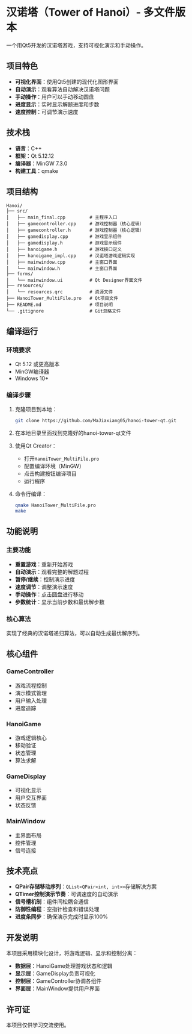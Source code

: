 # 汉诺塔（Tower of Hanoi）- 多文件版本

一个用Qt5开发的汉诺塔游戏，支持可视化演示和手动操作。

##  项目特色

- **可视化界面**：使用Qt5创建的现代化图形界面
- **自动演示**：观看算法自动解决汉诺塔问题
- **手动操作**：用户可以手动移动圆盘
- **进度显示**：实时显示解题进度和步数
- **速度控制**：可调节演示速度

##  技术栈

- **语言**：C++
- **框架**：Qt 5.12.12
- **编译器**：MinGW 7.3.0
- **构建工具**：qmake

##  项目结构

```
Hanoi/
├── src/
│   ├── main_final.cpp         # 主程序入口
│   ├── gamecontroller.cpp     # 游戏控制器（核心逻辑）
│   ├── gamecontroller.h       # 游戏控制器（核心逻辑）
│   ├── gamedisplay.cpp        # 游戏显示组件
│   ├── gamedisplay.h          # 游戏显示组件
│   ├── hanoigame.h            # 游戏接口定义
│   ├── hanoigame_impl.cpp     # 汉诺塔游戏逻辑实现
│   ├── mainwindow.cpp         # 主窗口界面
│   └── mainwindow.h           # 主窗口界面
├── forms/
│   └── mainwindow.ui          # Qt Designer界面文件
├── resources/
│   └── resources.qrc          # 资源文件
├── HanoiTower_MultiFile.pro   # Qt项目文件
├── README.md                  # 项目说明
└── .gitignore                 # Git忽略文件
```

##  编译运行

### 环境要求
- Qt 5.12 或更高版本
- MinGW编译器
- Windows 10+

### 编译步骤
1. 克隆项目到本地：
   ```bash
   git clone https://github.com/MaJiaxiang05/hanoi-tower-qt.git
   ```
   
2. 在本地目录里面找到克隆好的hanoi-tower-qt文件

3. 使用Qt Creator：
   - 打开`HanoiTower_MultiFile.pro`
   - 配置编译环境（MinGW）
   - 点击构建按钮编译项目
   - 运行程序

4. 命令行编译：
   ```bash
   qmake HanoiTower_MultiFile.pro
   make
   ```

##  功能说明

### 主要功能
- **重置游戏**：重新开始游戏
- **自动演示**：观看完整的解题过程
- **暂停/继续**：控制演示进度
- **速度调节**：调整演示速度
- **手动操作**：点击圆盘进行移动
- **步数统计**：显示当前步数和最优解步数

### 核心算法
实现了经典的汉诺塔递归算法，可以自动生成最优解序列。

##  核心组件

### GameController
- 游戏流程控制
- 演示模式管理
- 用户输入处理
- 进度追踪

### HanoiGame
- 游戏逻辑核心
- 移动验证
- 状态管理
- 算法求解

### GameDisplay
- 可视化显示
- 用户交互界面
- 状态反馈

### MainWindow
- 主界面布局
- 控件管理
- 信号连接

##  技术亮点

- **QPair存储移动序列**：`QList<QPair<int, int>>`存储解决方案
- **QTimer控制演示节奏**：可调速度的自动演示
- **信号槽机制**：组件间松耦合通信
- **防御性编程**：空指针检查和错误处理
- **进度条同步**：确保演示完成时显示100%

##  开发说明

本项目采用模块化设计，将游戏逻辑、显示和控制分离：
- **数据层**：HanoiGame处理游戏状态和逻辑
- **显示层**：GameDisplay负责可视化
- **控制层**：GameController协调各组件
- **界面层**：MainWindow提供用户界面

##  许可证

本项目仅供学习交流使用。 

